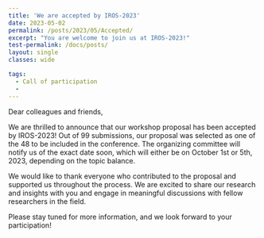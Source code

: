 ```yaml
---
title: 'We are accepted by IROS-2023'
date: 2023-05-02
permalink: /posts/2023/05/Accepted/
excerpt: "You are welcome to join us at IROS-2023!"
test-permalink: /docs/posts/
layout: single 
classes: wide

tags:
  - Call of participation 
  -  
---
```



Dear colleagues and friends,

We are thrilled to announce that our workshop proposal has been accepted by IROS-2023! Out of 99 submissions, our proposal was selected as one of the 48 to be included in the conference. The organizing committee will notify us of the exact date soon, which will either be on October 1st or 5th, 2023, depending on the topic balance.

We would like to thank everyone who contributed to the proposal and supported us throughout the process. We are excited to share our research and insights with you and engage in meaningful discussions with fellow researchers in the field.

Please stay tuned for more information, and we look forward to your participation! 


